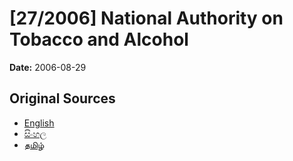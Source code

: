 # [27/2006] National Authority on Tobacco and Alcohol

**Date:** 2006-08-29

## Original Sources

- [English](https://documents.gov.lk/view/acts/2006/8/27-2006_E.pdf)
- [සිංහල](https://documents.gov.lk/view/acts/2006/8/27-2006_S.pdf)
- [தமிழ்](https://documents.gov.lk/view/acts/2006/8/27-2006_T.pdf)
